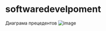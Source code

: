 # softwaredevelpoment
Диаграма прецедентов
![image](https://github.com/user-attachments/assets/8ab6bb6b-2242-44e3-a0a7-733a854fdf15)
